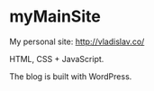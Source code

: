 # myMainSite
My personal site: http://vladislav.co/

HTML, CSS + JavaScript.

The blog is built with WordPress.
